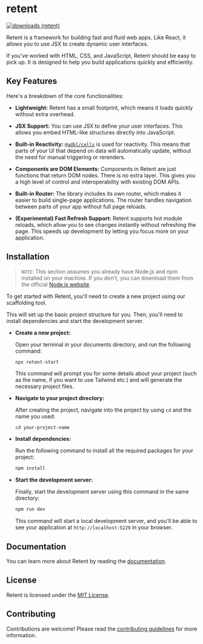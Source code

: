 # retent

[![downloads (retent)](https://img.shields.io/npm/dm/retent?label=downloads)](https://www.npmjs.com/package/retent)

Retent is a framework for building fast and fluid web apps. Like React, it allows you to use JSX to create dynamic user interfaces.

If you've worked with HTML, CSS, and JavaScript, Retent should be easy to pick up. It is designed to help you build applications quickly and efficiently.

## Key Features

Here's a breakdown of the core functionalities:

- **Lightweight:** Retent has a small footprint, which means it loads quickly without extra overhead.

- **JSX Support:** You can use JSX to define your user interfaces. This allows you embed HTML-like structures directly into JavaScript.

- **Built-in Reactivity:** [`@adbl/cells`](https://github.com/adebola-io/cells) is used for reactivity. This means that parts of your UI that depend on data will automatically update, without the need for manual triggering or rerenders.

- **Components are DOM Elements:** Components in Retent are just functions that return DOM nodes. There is no extra layer. This gives you a high level of control and interoperability with existing DOM APIs.

- **Built-in Router:** The library includes its own router, which makes it easier to build single-page applications. The router handles navigation between parts of your app without full page reloads.

- **(Experimental) Fast Refresh Support:** Retent supports hot module reloads, which allow you to see changes instantly without refreshing the page. This speeds up development by letting you focus more on your application.

## Installation

> `NOTE`: This section assumes you already have Node.js and npm installed on your machine. If you don't, you can download them from the official [Node.js website](https://nodejs.org/en/).

To get started with Retent, you'll need to create a new project using our scaffolding tool.

This will set up the basic project structure for you. Then, you'll need to install dependencies and start the development server.

- **Create a new project:**

  Open your terminal in your documents directory, and run the following command:

  ```bash
  npx retent-start
  ```

  This command will prompt you for some details about your project (such as the name, if you want to use Tailwind etc.) and will generate the necessary project files.

- **Navigate to your project directory:**

  After creating the project, navigate into the project by using `cd` and the name you used:

  ```shell
  cd your-project-name
  ```

- **Install dependencies:**

  Run the following command to install all the required packages for your project:

  ```bash
  npm install
  ```

- **Start the development server:**

  Finally, start the development server using this command in the same directory:

  ```bash
  npm run dev
  ```

  This command will start a local development server, and you'll be able to see your application at `http://localhost:5229` in your browser.

## Documentation

You can learn more about Retent by reading the [documentation](https://github.com/adebola-io/retent/blob/main/docs/README.md).

## License

Retent is licensed under the [MIT License](https://github.com/adebola-io/retent/blob/main/LICENSE).

## Contributing

Contributions are welcome! Please read the [contributing guidelines](https://github.com/adebola-io/retent/blob/main/CONTRIBUTING.md) for more information.
